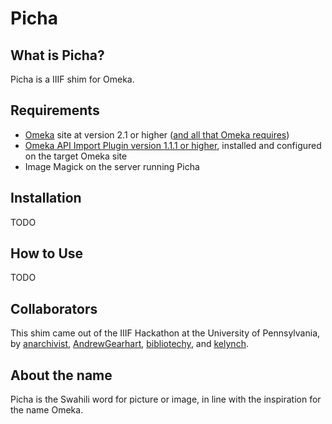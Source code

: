 # Picha

## What is Picha?

Picha is a IIIF shim for Omeka.  

## Requirements
* [Omeka](http://omeka.org/download/) site at version 2.1 or higher ([and all that Omeka requires](https://omeka.org/codex/Installation))
* [Omeka API Import Plugin version 1.1.1 or higher](https://omeka.org/add-ons/plugins/omeka-api-import/), installed and configured on the target Omeka site
* Image Magick on the server running Picha

## Installation

TODO

## How to Use

TODO


## Collaborators

This shim came out of the IIIF Hackathon at the University of Pennsylvania, by [anarchivist](https://github.com/anarchivist), [AndrewGearhart](https://github.com/AndrewGearhart), [bibliotechy](https://github.com/bibliotechy), and [kelynch](https://github.com/kelynch).

## About the name

Picha is the Swahili word for picture or image, in line with the inspiration for the name Omeka.
